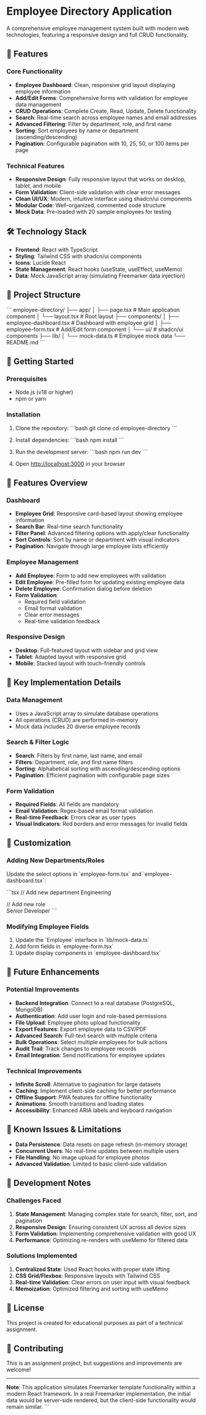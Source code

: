 # Employee Directory Application

A comprehensive employee management system built with modern web technologies, featuring a responsive design and full CRUD functionality.

## 🚀 Features

### Core Functionality
- **Employee Dashboard**: Clean, responsive grid layout displaying employee information
- **Add/Edit Forms**: Comprehensive forms with validation for employee data management
- **CRUD Operations**: Complete Create, Read, Update, Delete functionality
- **Search**: Real-time search across employee names and email addresses
- **Advanced Filtering**: Filter by department, role, and first name
- **Sorting**: Sort employees by name or department (ascending/descending)
- **Pagination**: Configurable pagination with 10, 25, 50, or 100 items per page

### Technical Features
- **Responsive Design**: Fully responsive layout that works on desktop, tablet, and mobile
- **Form Validation**: Client-side validation with clear error messages
- **Clean UI/UX**: Modern, intuitive interface using shadcn/ui components
- **Modular Code**: Well-organized, commented code structure
- **Mock Data**: Pre-loaded with 20 sample employees for testing

## 🛠️ Technology Stack

- **Frontend**: React with TypeScript
- **Styling**: Tailwind CSS with shadcn/ui components
- **Icons**: Lucide React
- **State Management**: React hooks (useState, useEffect, useMemo)
- **Data**: Mock JavaScript array (simulating Freemarker data injection)

## 📁 Project Structure

\`\`\`
employee-directory/
├── app/
│   ├── page.tsx                 # Main application component
│   └── layout.tsx              # Root layout
├── components/
│   ├── employee-dashboard.tsx   # Dashboard with employee grid
│   ├── employee-form.tsx       # Add/Edit form component
│   └── ui/                     # shadcn/ui components
├── lib/
│   └── mock-data.ts            # Employee mock data
└── README.md
\`\`\`

## 🚀 Getting Started

### Prerequisites
- Node.js (v18 or higher)
- npm or yarn

### Installation

1. Clone the repository:
\`\`\`bash
git clone <repository-url>
cd employee-directory
\`\`\`

2. Install dependencies:
\`\`\`bash
npm install
\`\`\`

3. Run the development server:
\`\`\`bash
npm run dev
\`\`\`

4. Open [http://localhost:3000](http://localhost:3000) in your browser

## 📱 Features Overview

### Dashboard
- **Employee Grid**: Responsive card-based layout showing employee information
- **Search Bar**: Real-time search functionality
- **Filter Panel**: Advanced filtering options with apply/clear functionality
- **Sort Controls**: Sort by name or department with visual indicators
- **Pagination**: Navigate through large employee lists efficiently

### Employee Management
- **Add Employee**: Form to add new employees with validation
- **Edit Employee**: Pre-filled form for updating existing employee data
- **Delete Employee**: Confirmation dialog before deletion
- **Form Validation**: 
  - Required field validation
  - Email format validation
  - Clear error messages
  - Real-time validation feedback

### Responsive Design
- **Desktop**: Full-featured layout with sidebar and grid view
- **Tablet**: Adapted layout with responsive grid
- **Mobile**: Stacked layout with touch-friendly controls

## 🎯 Key Implementation Details

### Data Management
- Uses a JavaScript array to simulate database operations
- All operations (CRUD) are performed in-memory
- Mock data includes 20 diverse employee records

### Search & Filter Logic
- **Search**: Filters by first name, last name, and email
- **Filters**: Department, role, and first name filters
- **Sorting**: Alphabetical sorting with ascending/descending options
- **Pagination**: Efficient pagination with configurable page sizes

### Form Validation
- **Required Fields**: All fields are mandatory
- **Email Validation**: Regex-based email format validation
- **Real-time Feedback**: Errors clear as user types
- **Visual Indicators**: Red borders and error messages for invalid fields

## 🔧 Customization

### Adding New Departments/Roles
Update the select options in \`employee-form.tsx\` and \`employee-dashboard.tsx\`:

\`\`\`tsx
// Add new department
<SelectItem value="Engineering">Engineering</SelectItem>

// Add new role  
<SelectItem value="Senior Developer">Senior Developer</SelectItem>
\`\`\`

### Modifying Employee Fields
1. Update the \`Employee\` interface in \`lib/mock-data.ts\`
2. Add form fields in \`employee-form.tsx\`
3. Update display components in \`employee-dashboard.tsx\`

## 🚀 Future Enhancements

### Potential Improvements
- **Backend Integration**: Connect to a real database (PostgreSQL, MongoDB)
- **Authentication**: Add user login and role-based permissions
- **File Upload**: Employee photo upload functionality
- **Export Features**: Export employee data to CSV/PDF
- **Advanced Search**: Full-text search with multiple criteria
- **Bulk Operations**: Select multiple employees for bulk actions
- **Audit Trail**: Track changes to employee records
- **Email Integration**: Send notifications for employee updates

### Technical Improvements
- **Infinite Scroll**: Alternative to pagination for large datasets
- **Caching**: Implement client-side caching for better performance
- **Offline Support**: PWA features for offline functionality
- **Animations**: Smooth transitions and loading states
- **Accessibility**: Enhanced ARIA labels and keyboard navigation

## 🐛 Known Issues & Limitations

- **Data Persistence**: Data resets on page refresh (in-memory storage)
- **Concurrent Users**: No real-time updates between multiple users
- **File Handling**: No image upload for employee photos
- **Advanced Validation**: Limited to basic client-side validation

## 📝 Development Notes

### Challenges Faced
1. **State Management**: Managing complex state for search, filter, sort, and pagination
2. **Responsive Design**: Ensuring consistent UX across all device sizes
3. **Form Validation**: Implementing comprehensive validation with good UX
4. **Performance**: Optimizing re-renders with useMemo for filtered data

### Solutions Implemented
1. **Centralized State**: Used React hooks with proper state lifting
2. **CSS Grid/Flexbox**: Responsive layouts with Tailwind CSS
3. **Real-time Validation**: Clear errors on user input with visual feedback
4. **Memoization**: Optimized filtering and sorting with useMemo

## 📄 License

This project is created for educational purposes as part of a technical assignment.

## 🤝 Contributing

This is an assignment project, but suggestions and improvements are welcome!

---

**Note**: This application simulates Freemarker template functionality within a modern React framework. In a real Freemarker implementation, the initial data would be server-side rendered, but the client-side functionality would remain similar.
\`\`\`
